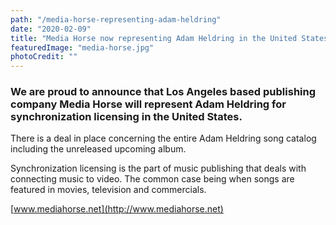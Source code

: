 ```yaml
---
path: "/media-horse-representing-adam-heldring"
date: "2020-02-09"
title: "Media Horse now representing Adam Heldring in the United States"
featuredImage: "media-horse.jpg"
photoCredit: ""
---
```


### We are proud to announce that Los Angeles based publishing company Media Horse will represent Adam Heldring for synchronization licensing in the United States. 

There is a deal in place concerning the entire Adam Heldring song catalog including the unreleased upcoming album.

Synchronization licensing is the part of music publishing that deals with connecting music to video. The common case being when songs are featured in movies, television and commercials.

[www.mediahorse.net](http://www.mediahorse.net)